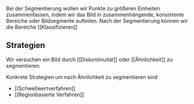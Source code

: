 Bei der Segmentierung wollen wir Punkte zu größeren Einheiten zusammenfassen, indem wir das Bild in zusammenhängende, konsistente Bereiche oder Bildsegmente aufteilen. Nach der Segmentierung können wir die Bereiche [[Klassifizieren]]

## Strategien
Wir versuchen ein Bild durch [[Diskontinuität]] oder [[Ähnlichkeit]] zu segmentieren.

Konkrete Strategien um nach Ähnlichkeit zu segmentieren sind
- [[Schwellwertverfahren]]
- [[Regionbasierte Verfahren]]